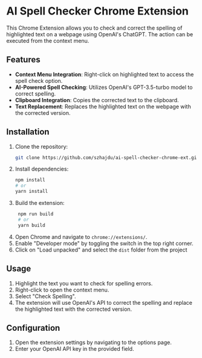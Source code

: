 # AI Spell Checker Chrome Extension

This Chrome Extension allows you to check and correct the spelling of highlighted text on a webpage using OpenAI's ChatGPT. The action can be executed from the context menu.

## Features

- **Context Menu Integration**: Right-click on highlighted text to access the spell check option.
- **AI-Powered Spell Checking**: Utilizes OpenAI's GPT-3.5-turbo model to correct spelling.
- **Clipboard Integration**: Copies the corrected text to the clipboard.
- **Text Replacement**: Replaces the highlighted text on the webpage with the corrected version.

## Installation

1. Clone the repository:
    ```sh
    git clone https://github.com/szhajdu/ai-spell-checker-chrome-ext.git
    ```
2. Install dependencies:
   ```sh
   npm install
   # or
   yarn install
   ```
3. Build the extension:
   ```sh
    npm run build
    # or
    yarn build
    ```
4. Open Chrome and navigate to `chrome://extensions/`.
5. Enable "Developer mode" by toggling the switch in the top right corner.
6. Click on "Load unpacked" and select the `dist` folder from the project

## Usage

1. Highlight the text you want to check for spelling errors.
2. Right-click to open the context menu.
3. Select "Check Spelling".
4. The extension will use OpenAI's API to correct the spelling and replace the highlighted text with the corrected version.

## Configuration

1. Open the extension settings by navigating to the options page.
2. Enter your OpenAI API key in the provided field.
